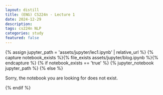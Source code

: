 ```yaml
---
layout: distill
title: (ENG) CS224n - Lecture 1
date: 2024-12-29
description: 
tags: cs224n NLP
categories: study
featured: false
---
```


{% assign jupyter_path = 'assets/jupyter/lec1.ipynb' | relative_url %}
{% capture notebook_exists %}{% file_exists assets/jupyter/blog.ipynb %}{% endcapture %}
{% if notebook_exists == 'true' %}
  {% jupyter_notebook jupyter_path %}
{% else %}
  <p>Sorry, the notebook you are looking for does not exist.</p>
{% endif %}

